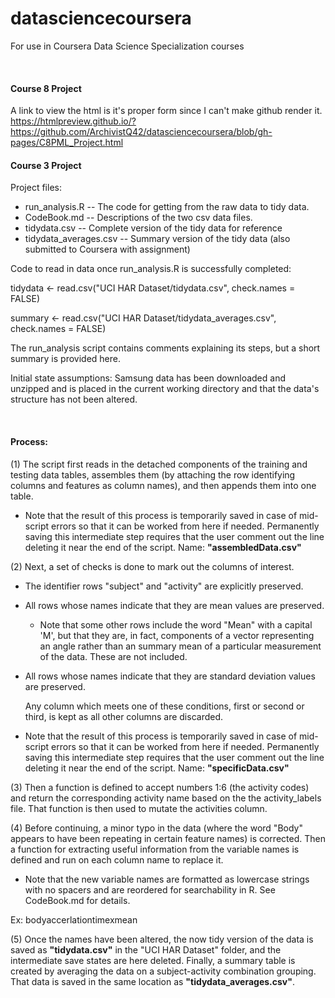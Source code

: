# datasciencecoursera
For use in Coursera Data Science Specialization courses  
<p>&nbsp;</p>

#### Course 8 Project
A link to view the html is it's proper form since I can't make github render it.
https://htmlpreview.github.io/?https://github.com/ArchivistQ42/datasciencecoursera/blob/gh-pages/C8PML_Project.html

#### Course 3 Project
Project files:
* run_analysis.R -- The code for getting from the raw data to tidy data.
* CodeBook.md -- Descriptions of the two csv data files.
* tidydata.csv -- Complete version of the tidy data for reference
* tidydata_averages.csv -- Summary version of the tidy data (also submitted to
Coursera with assignment)

Code to read in data once run_analysis.R is successfully completed:

tidydata <- read.csv("UCI HAR Dataset/tidydata.csv", check.names = FALSE)

summary <- read.csv("UCI HAR Dataset/tidydata_averages.csv", check.names = FALSE)

The run_analysis script contains comments explaining its steps, but a short
summary is provided here.

Initial state assumptions: Samsung data has been downloaded and unzipped and is
placed in the current working directory and that the data's structure has not 
been altered.
<p>&nbsp;</p>

#### Process:

(1) The script first reads in the detached components of the training 
and testing data tables, assembles them (by attaching the row identifying
columns and features as column names), and then appends them into one table.  
- Note that the result of this process is temporarily saved in case of mid-script 
errors so that it can be worked from here if needed. Permanently saving this
intermediate step requires that the user comment out the line 
deleting it near the end of the script. Name: **"assembledData.csv"**

(2) Next, a set of checks is done to mark out the columns of interest.
* The identifier rows "subject" and "activity" are explicitly preserved.
* All rows whose names indicate that they are mean values are preserved.
  * Note that some other rows include the word "Mean" with a capital 'M', but
that they are, in fact, components of a vector representing an angle rather
than an summary mean of a particular measurement of the data. These are not 
included.
* All rows whose names indicate that they are standard deviation values are
preserved.

  Any column which meets one of these conditions, first or second or third, is
kept as all other columns are discarded.  
- Note that the result of this process is temporarily saved in case of mid-script 
errors so that it can be worked from here if needed. Permanently saving this
intermediate step requires that the user comment out the line 
deleting it near the end of the script. Name: **"specificData.csv"**

(3) Then a function is defined to accept numbers 1:6 (the activity codes) and
return the corresponding activity name based on the the activity_labels file. 
That function is then used to mutate the activities column. 

(4) Before continuing, a minor typo in the data (where the word "Body" appears 
to have been repeating in certain feature names) is corrected. Then a 
function for extracting useful information from the variable names is defined 
and run on each column name to replace it. 
- Note that the new variable names are formatted as lowercase strings with no
spacers and are reordered for searchability in R. See CodeBook.md for details.

Ex: bodyaccerlationtimexmean

(5) Once the names have been altered, the now tidy version of the data is 
saved as **"tidydata.csv"** in the "UCI HAR Dataset" folder, and the 
intermediate save states are here deleted. Finally, a summary table is created
by averaging the data on a subject-activity combination grouping. That data is
saved in the same location as **"tidydata_averages.csv"**.